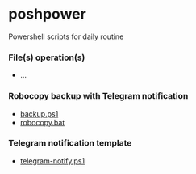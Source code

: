 # poshpower
Powershell scripts for daily routine

### File(s) operation(s)
* ...

### Robocopy backup with Telegram notification
* [backup.ps1](robocopy-backup/backup.ps1)
* [robocopy.bat](robocopy-backup/robocopy.bat)

### Telegram notification template
* [telegram-notify.ps1](telegram-template/telegram-notify.ps1)